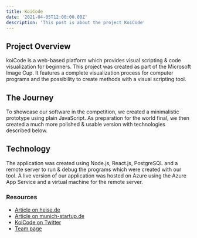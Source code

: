 ```yaml
---
title: KoiCode
date: '2021-04-05T12:00:00.00Z'
description: 'This post is about the project KoiCode'
---
```


## Project Overview

koiCode is a web-based platform which provides visual scripting & code visualization for beginners. This project was created as part of the Microsoft Image Cup. It features a complete visualization process for computer programs and the possibility to create methods with a visual scripting tool.

## The Journey

To showcase our software in the competition, we created a minimalistic prototype using plain JavaScript. As preparation for the world final, we then created a much more polished & usable version with technologies described below.

## Technology

The application was created using Node.js, React.js, PostgreSQL and a remote server to run & debug the programs which were created with our tool. A live version of our application was hosted on Azure using the Azure App Service and a virtual machine for the remote server.

### Resources

- [Article on heise.de](https://www.heise.de/select/ct/2017/17/1503080074568019)
- [Article on munich-startup.de](https://www.munich-startup.de/22536/microsoft-imagine-cup-2017/)
- [KoiCode on Twitter](https://twitter.com/koicodeofficial)
- [Team page](https://imaginecup.microsoft.com/en-us/Team/Index/82632643-2922-447a-aa6d-38e37f3c4224)
